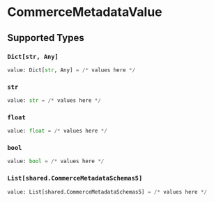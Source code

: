 # CommerceMetadataValue


## Supported Types

### `Dict[str, Any]`

```python
value: Dict[str, Any] = /* values here */
```

### `str`

```python
value: str = /* values here */
```

### `float`

```python
value: float = /* values here */
```

### `bool`

```python
value: bool = /* values here */
```

### `List[shared.CommerceMetadataSchemas5]`

```python
value: List[shared.CommerceMetadataSchemas5] = /* values here */
```

